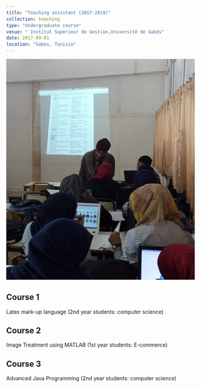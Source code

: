 ```yaml
---
title: "Teaching assistant (2017-2019)"
collection: teaching
type: "Undergraduate course"
venue: " Institut Supérieur de Gestion,Université de Gabès"
date: 2017-09-01 
location: "Gabes, Tunisia"
---
```


![In the class](../images/ISG.png)

## Course 1

Latex mark-up language (2nd year students: computer science)

## Course 2

Image Treatment using MATLAB (1st year students: E-commerce)

## Course 3

Advanced Java Programming (2nd year students: computer science)



